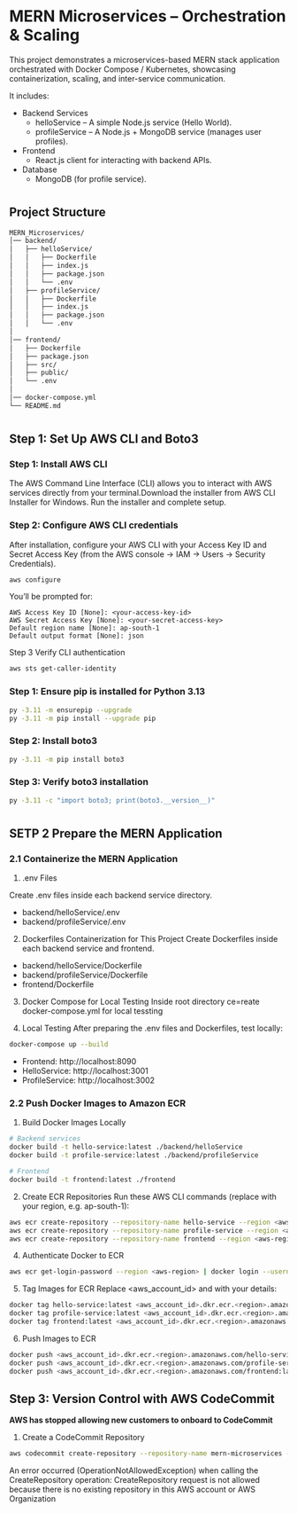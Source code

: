 # MERN Microservices – Orchestration & Scaling
This project demonstrates a microservices-based MERN stack application orchestrated with Docker Compose / Kubernetes, showcasing containerization, scaling, and inter-service communication.

It includes:
- Backend Services
    - helloService – A simple Node.js service (Hello World).
    - profileService – A Node.js + MongoDB service (manages user profiles).
- Frontend
    - React.js client for interacting with backend APIs.
- Database
    - MongoDB (for profile service).
#
## Project Structure
```bash
MERN_Microservices/
│── backend/
│   ├── helloService/
│   │   ├── Dockerfile
│   │   ├── index.js
│   │   ├── package.json
│   │   └── .env
│   ├── profileService/
│   │   ├── Dockerfile
│   │   ├── index.js
│   │   ├── package.json
│   │   └── .env
│
│── frontend/
│   ├── Dockerfile
│   ├── package.json
│   ├── src/
│   ├── public/
│   └── .env
│
│── docker-compose.yml
└── README.md

```
#
## Step 1: Set Up AWS CLI and Boto3
### Step 1: Install AWS CLI

The AWS Command Line Interface (CLI) allows you to interact with AWS services directly from your terminal.Download the installer from AWS CLI Installer for Windows.
Run the installer and complete setup.

### Step 2: Configure AWS CLI credentials
After installation, configure your AWS CLI with your Access Key ID and Secret Access Key (from the AWS console → IAM → Users → Security Credentials).

```bash
aws configure
```
You’ll be prompted for:
```
AWS Access Key ID [None]: <your-access-key-id>
AWS Secret Access Key [None]: <your-secret-access-key>
Default region name [None]: ap-south-1
Default output format [None]: json
```
Step 3 Verify CLI authentication
```bash
aws sts get-caller-identity

```
### Step 1: Ensure pip is installed for Python 3.13
```bash
py -3.11 -m ensurepip --upgrade
py -3.11 -m pip install --upgrade pip
```
### Step 2: Install boto3
```bash
py -3.11 -m pip install boto3

```
### Step 3: Verify boto3 installation
```bash
py -3.11 -c "import boto3; print(boto3.__version__)"
```
#
## SETP 2  Prepare the MERN Application

### 2.1 Containerize the MERN Application
1. .env Files

Create .env files inside each backend service directory.
- backend/helloService/.env
- backend/profileService/.env

2. Dockerfiles Containerization for This Project
Create Dockerfiles inside each backend service and frontend.
- backend/helloService/Dockerfile
- backend/profileService/Dockerfile
- frontend/Dockerfile

3. Docker Compose for Local Testing
Inside root directory ce=reate docker-compose.yml for local tessting

4. Local Testing
After preparing the .env files and Dockerfiles, test locally:
```bash
docker-compose up --build
```
 - Frontend: http://localhost:8090
 - HelloService: http://localhost:3001
 - ProfileService: http://localhost:3002

### 2.2 Push Docker Images to Amazon ECR
1. Build Docker Images Locally
``` bash
# Backend services
docker build -t hello-service:latest ./backend/helloService
docker build -t profile-service:latest ./backend/profileService

# Frontend
docker build -t frontend:latest ./frontend
```
2. Create ECR Repositories
Run these AWS CLI commands (replace <aws-region> with your region, e.g. ap-south-1):
```bash
aws ecr create-repository --repository-name hello-service --region <aws-region>
aws ecr create-repository --repository-name profile-service --region <aws-region>
aws ecr create-repository --repository-name frontend --region <aws-region>
```
4. Authenticate Docker to ECR
```bash
aws ecr get-login-password --region <aws-region> | docker login --username AWS --password-stdin <aws_account_id>.dkr.ecr.<region>.amazonaws.com

```
5. Tag Images for ECR
Replace <aws_account_id> and <region> with your details:
```bash
docker tag hello-service:latest <aws_account_id>.dkr.ecr.<region>.amazonaws.com/hello-service:latest
docker tag profile-service:latest <aws_account_id>.dkr.ecr.<region>.amazonaws.com/profile-service:latest
docker tag frontend:latest <aws_account_id>.dkr.ecr.<region>.amazonaws.com/frontend:latest
```
6. Push Images to ECR
```bash
docker push <aws_account_id>.dkr.ecr.<region>.amazonaws.com/hello-service:latest
docker push <aws_account_id>.dkr.ecr.<region>.amazonaws.com/profile-service:latest
docker push <aws_account_id>.dkr.ecr.<region>.amazonaws.com/frontend:latest
```

## Step 3: Version Control with AWS CodeCommit
**AWS has stopped allowing new customers to onboard to CodeCommit**

1. Create a CodeCommit Repository
```bash
aws codecommit create-repository --repository-name mern-microservices --repository-description "MERN microservices project V1" --region ap-south-1
```

An error occurred (OperationNotAllowedException) when calling the CreateRepository operation: CreateRepository request is not allowed because there is no existing repository in this AWS account or AWS Organization